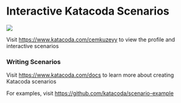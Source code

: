 # Interactive Katacoda Scenarios

[![](http://shields.katacoda.com/katacoda/cemkuzeyy/count.svg)](https://www.katacoda.com/cemkuzeyy "Get your profile on Katacoda.com")

Visit https://www.katacoda.com/cemkuzeyy to view the profile and interactive scenarios

### Writing Scenarios
Visit https://www.katacoda.com/docs to learn more about creating Katacoda scenarios

For examples, visit https://github.com/katacoda/scenario-example
